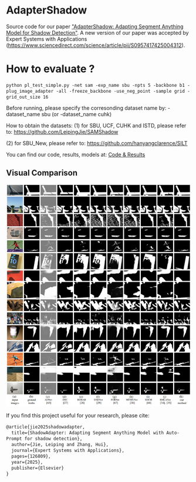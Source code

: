 # AdapterShadow
Source code for our paper ["AdapterShadow: Adapting Segment Anything Model for Shadow Detection"](https://arxiv.org/abs/2311.08891). A new version of our paper was accepted by Expert Systems with Applications (https://www.sciencedirect.com/science/article/pii/S0957417425004312).

# How to evaluate ?
```
python pl_test_simple.py -net sam -exp_name sbu -npts 5 -backbone b1 -plug_image_adapter -all -freeze_backbone -use_neg_point -sample grid -grid_out_size 16
```
Before running, please specify the corresonding dataset name by:
-dataset_name sbu (or -dataset_name cuhk)

How to obtain the datasets:
(1) for SBU, UCF, CUHK and ISTD, please refer to:
https://github.com/LeipingJie/SAMShadow

(2) for SBU_New, please refer to:
https://github.com/hanyangclarence/SILT

You can find our code, results, models at:
[Code & Results](https://drive.google.com/drive/folders/1vpETQm5TMFkC7frHi8y83q5hxxq4vY3M?usp=sharing)

## Visual Comparison
<img src='assets/predictions.png'/>

If you find this project useful for your research, please cite:
```
@article{jie2025shadowadapter,
  title={ShadowAdapter: Adapting Segment Anything Model with Auto-Prompt for shadow detection},
  author={Jie, Leiping and Zhang, Hui},
  journal={Expert Systems with Applications},
  pages={126809},
  year={2025},
  publisher={Elsevier}
}
```
